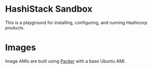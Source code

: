 # HashiStack Sandbox
This is a playground for installing, configuring, and running Hashicorp products.

# Images
Image AMIs are built using [Packer](./packer/) with a base Ubuntu AMI.

